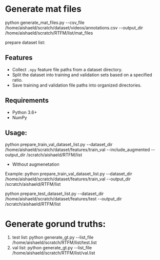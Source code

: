 # Generate mat files

python generate_mat_files.py --csv_file /home/aishaeld/scratch/dataset/videos/annotations.csv --output_dir /home/aishaeld/scratch/RTFM/list/mat_files

prepare dataset list:
## Features
- Collect `.npy` feature file paths from a dataset directory.
- Split the dataset into training and validation sets based on a specified ratio.
- Save training and validation file paths into organized directories.

## Requirements
- Python 3.6+
- NumPy

## Usage:
python prepare_train_val_dataset_list.py --dataset_dir /home/aishaeld/scratch/dataset/features/train_val --include_augmented --output_dir /scratch/aishaeld/RTFM/list

* Without augmenetation


Example:
python prepare_train_val_dataset_list.py --dataset_dir /home/aishaeld/scratch/dataset/features/train_val --output_dir /scratch/aishaeld/RTFM/list

 python prepare_test_dataset_list.py --dataset_dir /home/aishaeld/scratch/dataset/features/test --output_dir /scratch/aishaeld/RTFM/list




# Generate gorund truths:
1. test list: python generate_gt.py --list_file /home/aishaeld/scratch/RTFM/list/test.list
2. val list: python generate_gt.py --list_file /home/aishaeld/scratch/RTFM/list/val.list